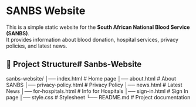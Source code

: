# SANBS Website

This is a simple static website for the **South African National Blood Service (SANBS)**.  
It provides information about blood donation, hospital services, privacy policies, and latest news.  

## 📂 Project Structure# Sanbs-Website
sanbs-website/
│── index.html              # Home page
│── about.html              # About SANBS
│── privacy-policy.html     # Privacy Policy
│── news.html               # Latest News
│── for-hospitals.html      # Info for Hospitals
│── sign-in.html            # Sign In page
│── style.css               # Stylesheet
└── README.md               # Project documentation
